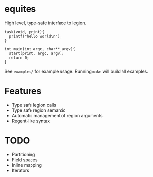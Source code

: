 equites
=======

High level, type-safe interface to legion. 

```
task(void, print){
  printf("hello world\n");
}

int main(int argc, char** argv){
  start(print, argc, argv);
  return 0;
}
```

See `examples/` for example usage. Running `make` will build all examples.

# Features
- Type safe legion calls
- Type safe region semantic
- Automatic management of region arguments
- Regent-like syntax

# TODO
- Partitioning
- Field spaces
- Inline mapping
- Iterators

